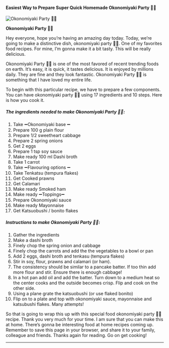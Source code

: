             

#### Easiest Way to Prepare Super Quick Homemade Okonomiyaki Party 🎌🎉

![Okonomiyaki Party 🎌🎉](https://img-global.cpcdn.com/recipes/d9e4739609ebdff0/751x532cq70/okonomiyaki-party-%f0%9f%8e%8c%f0%9f%8e%89-recipe-main-photo.jpg)

**Okonomiyaki Party 🎌🎉**

Hey everyone, hope you’re having an amazing day today. Today, we’re going to make a distinctive dish, okonomiyaki party 🎌🎉. One of my favorites food recipes. For mine, I’m gonna make it a bit tasty. This will be really delicious.

Okonomiyaki Party 🎌🎉 is one of the most favored of recent trending foods on earth. It’s easy, it is quick, it tastes delicious. It is enjoyed by millions daily. They are fine and they look fantastic. Okonomiyaki Party 🎌🎉 is something that I have loved my entire life.

To begin with this particular recipe, we have to prepare a few components. You can have okonomiyaki party 🎌🎉 using 17 ingredients and 10 steps. Here is how you cook it.

##### The ingredients needed to make Okonomiyaki Party 🎌🎉:

1.  Take ➖Okonomiyaki base ➖
2.  Prepare 100 g plain flour
3.  Prepare 1/2 sweetheart cabbage
4.  Prepare 2 spring onions
5.  Get 2 eggs
6.  Prepare 1 tsp soy sauce
7.  Make ready 100 ml Dashi broth
8.  Take 1 carrot
9.  Take ➖Flavouring options ➖
10.  Take Tenkatsu (tempura flakes)
11.  Get Cooked prawns
12.  Get Calamari
13.  Make ready Smoked ham
14.  Make ready ➖Toppings➖
15.  Prepare Okonomiyaki sauce
16.  Make ready Mayonnaise
17.  Get Katsuobushi / bonito flakes

##### Instructions to make Okonomiyaki Party 🎌🎉:

1.  Gather the ingredients
2.  Make a dashi broth
3.  Finely chop the spring onion and cabbage
4.  Finely chop the carrots and add the the vegetables to a bowl or pan
5.  Add 2 eggs, dashi broth and tenkasu (tempura flakes)
6.  Stir in soy, flour, prawns and calamari (or ham).
7.  The consistency should be similar to a pancake batter. If too thin add more flour and stir. Ensure there is enough cabbage!
8.  In a hot pan add oil and add the batter. Turn down to a medium heat so the center cooks and the outside becomes crisp. Flip and cook on the other side.
9.  Using a plane grate the katsuobushi (or use flaked bonito)
10.  Flip on to a plate and top with okonomiyaki sauce, mayonnaise and katsubushi flakes. Many attempts!

So that is going to wrap this up with this special food okonomiyaki party 🎌🎉 recipe. Thank you very much for your time. I am sure that you can make this at home. There’s gonna be interesting food at home recipes coming up. Remember to save this page in your browser, and share it to your family, colleague and friends. Thanks again for reading. Go on get cooking!

* * *